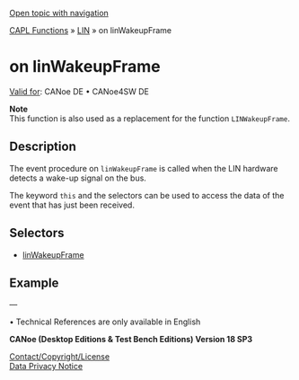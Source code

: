 [Open topic with navigation](../../../../../CANoeDEFamily.htm#Topics/CAPLFunctions/LIN/EventProcedures/CAPLfunctionOnLINWakeupFrame.md)

[CAPL Functions](../../CAPLfunctions.md) » [LIN](../CAPLfunctionsLINOverview.md) » on linWakeupFrame

# on linWakeupFrame

[Valid for](../../../Shared/FeatureAvailability.md): CANoe DE • CANoe4SW DE

**Note**  
This function is also used as a replacement for the function `LINWakeupFrame`.

## Description

The event procedure on `linWakeupFrame` is called when the LIN hardware detects a wake-up signal on the bus.

The keyword `this` and the selectors can be used to access the data of the event that has just been received.

## Selectors

- [linWakeupFrame](../Selectors/CAPLfunctionLINWakeupFrame.md)

## Example

—

•  Technical References are only available in English

**CANoe (Desktop Editions & Test Bench Editions) Version 18 SP3**

[Contact/Copyright/License](../../../Shared/ContactCopyrightLicense.md)  
[Data Privacy Notice](https://www.vector.com/int/en/company/get-info/privacy-policy/)
